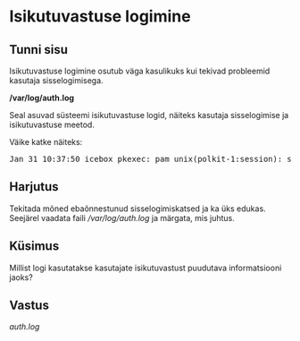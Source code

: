 ﻿# Isikutuvastuse logimine

## Tunni sisu

Isikutuvastuse logimine osutub väga kasulikuks kui tekivad probleemid kasutaja sisselogimisega.

<b>/var/log/auth.log</b>

Seal asuvad süsteemi isikutuvastuse logid, näiteks kasutaja sisselogimise ja isikutuvastuse meetod.

Väike katke näiteks:

<pre>
Jan 31 10:37:50 icebox pkexec: pam_unix(polkit-1:session): session opened for user root by (uid=1000)
</pre>

## Harjutus

Tekitada mõned ebaõnnestunud sisselogimiskatsed ja ka üks edukas. Seejärel vaadata faili */var/log/auth.log* ja märgata, mis juhtus.

## Küsimus

Millist logi kasutatakse kasutajate isikutuvastust puudutava informatsiooni jaoks?

## Vastus

*auth.log*
